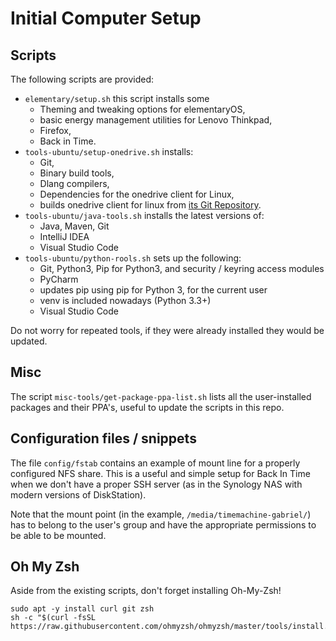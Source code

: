 # Initial Computer Setup
## Scripts
The following scripts are provided:
- `elementary/setup.sh` this script installs some 
    - Theming and tweaking options for elementaryOS, 
    - basic energy management utilities for Lenovo Thinkpad, 
    - Firefox,
    - Back in Time.
- `tools-ubuntu/setup-onedrive.sh` installs:
    - Git,
    - Binary build tools,
    - Dlang compilers,
    - Dependencies for the onedrive client for Linux, 
    - builds onedrive client for linux from [its Git Repository](https://github.com/abraunegg/onedrive.git).
- `tools-ubuntu/java-tools.sh` installs the latest versions of: 
    - Java, Maven, Git 
    - IntelliJ IDEA 
    - Visual Studio Code
- `tools-ubuntu/python-rools.sh` sets up the following:
    - Git, Python3, Pip for Python3, and security / keyring access modules
    - PyCharm
    - updates pip using pip for Python 3, for the current user
    - venv is included nowadays (Python 3.3+)
    - Visual Studio Code

Do not worry for repeated tools, if they were already installed they would be updated.
## Misc
The script `misc-tools/get-package-ppa-list.sh` lists all the user-installed packages and their PPA's, useful to update the scripts in this repo.
## Configuration files / snippets
The file `config/fstab` contains an example of mount line for a properly configured NFS share. This is a useful and simple setup for Back In Time when we don't have a proper SSH server (as in the Synology NAS with modern versions of DiskStation).

Note that the mount point (in the example, `/media/timemachine-gabriel/`) has to belong to the user's group and have the appropriate permissions to be able to be mounted.

## Oh My Zsh
Aside from the existing scripts, don't forget installing Oh-My-Zsh!
```
sudo apt -y install curl git zsh
sh -c "$(curl -fsSL https://raw.githubusercontent.com/ohmyzsh/ohmyzsh/master/tools/install.sh)"
```
